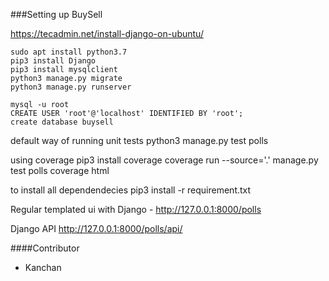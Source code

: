 ###Setting up BuySell


https://tecadmin.net/install-django-on-ubuntu/
```
sudo apt install python3.7
pip3 install Django
pip3 install mysqlclient
python3 manage.py migrate
python3 manage.py runserver
```

```
mysql -u root
CREATE USER 'root'@'localhost' IDENTIFIED BY 'root';
create database buysell
```


default way of running unit tests
python3 manage.py test polls

using coverage
pip3 install coverage
coverage run --source='.' manage.py test polls
coverage html 



to install all dependendecies 
pip3 install -r requirement.txt

Regular templated ui with Django -
http://127.0.0.1:8000/polls

Django API 
http://127.0.0.1:8000/polls/api/

####Contributor
* Kanchan